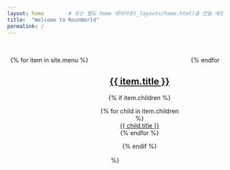 ```yaml
---
layout: home        # 또는 별도 home 레이아웃(_layouts/home.html)을 만들 예정이라면 `home`
title:  "Welcome to RounWorld"
permalink: /
---
```


<div class="homepage-nav" style="text-align:center; margin-top:3rem;">
  {% for item in site.menu %}
  <div class="nav-item" style="display:inline-block; width:200px; margin:1rem; vertical-align:top;">
    <h2><a href="{{ item.url | relative_url }}">{{ item.title }}</a></h2>
    {% if item.children %}
    <ul style="list-style:none; padding:0;">
      {% for child in item.children %}
      <li><a href="{{ child.url | relative_url }}">{{ child.title }}</a></li>
      {% endfor %}
    </ul>
    {% endif %}
  </div>
  {% endfor %}
</div>
